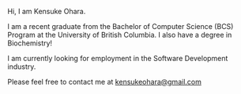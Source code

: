 Hi, I am Kensuke Ohara.

I am a recent graduate from the Bachelor of Computer Science (BCS) Program at the University of British Columbia. I also have a degree in Biochemistry!

I am currently looking for employment in the Software Development industry.

Please feel free to contact me at kensukeohara@gmail.com

<!---
oharakensuke/oharakensuke is a ✨ special ✨ repository because its `README.md` (this file) appears on your GitHub profile.
You can click the Preview link to take a look at your changes.
--->
